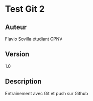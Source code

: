# Test Git 2
## Auteur ##
Flavio Sovilla étudiant CPNV
## Version ##
1.0
## Description ##
Entraînement avec Git et push sur Github
